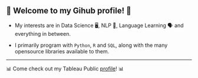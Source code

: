## 👋 Welcome to my Gihub profile! 👋

- My interests are in Data Science 🖥️, NLP 📃, Language Learning 🗣️ and everything in between.

- I primarily program with `Python`, `R` and `SQL`, along with the many opensource libraries available to them.

---

📊 Come check out my Tableau Public [profile](https://public.tableau.com/app/profile/joshdavham)! 📊
